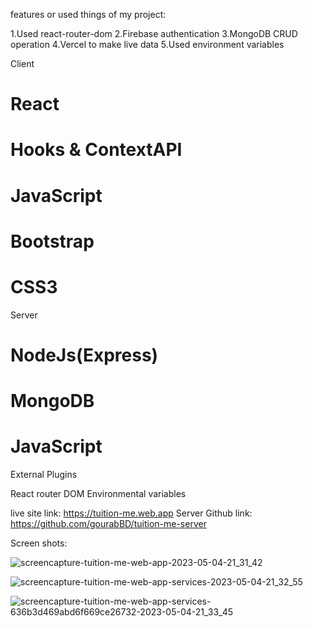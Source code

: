 
features or used things of my project:

 1.Used react-router-dom
 2.Firebase authentication
 3.MongoDB CRUD operation
 4.Vercel to make live data
 5.Used environment variables
 
Client

# React
# Hooks & ContextAPI
# JavaScript
# Bootstrap
# CSS3

Server

# NodeJs(Express)
# MongoDB
# JavaScript

External Plugins

React router DOM
Environmental variables


live site link: https://tuition-me.web.app
Server Github link: https://github.com/gourabBD/tuition-me-server

Screen shots:

![screencapture-tuition-me-web-app-2023-05-04-21_31_42](https://user-images.githubusercontent.com/67328861/236256316-ff51bba5-54ca-4743-84ac-46d5d8c4502c.png)


![screencapture-tuition-me-web-app-services-2023-05-04-21_32_55](https://user-images.githubusercontent.com/67328861/236256603-064735d4-b2de-469a-9ed2-19400cf6a8de.png)


![screencapture-tuition-me-web-app-services-636b3d469abd6f669ce26732-2023-05-04-21_33_45](https://user-images.githubusercontent.com/67328861/236256808-045f73c9-96f6-4a16-b6b6-67614e8d35a4.png)
